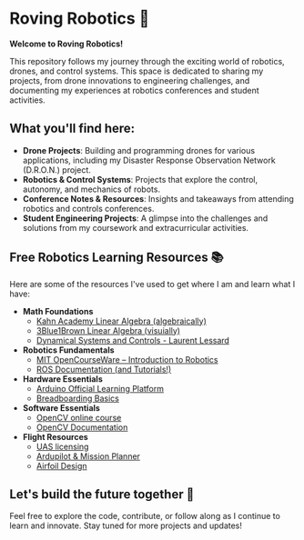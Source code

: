 # Roving Robotics 🤖

**Welcome to Roving Robotics!**

This repository follows my journey through the exciting world of robotics, drones, and control systems. This space is dedicated to sharing my projects, from drone innovations to engineering challenges, and documenting my experiences at robotics conferences and student activities.

## What you'll find here:
- **Drone Projects**: Building and programming drones for various applications, including my Disaster Response Observation Network (D.R.O.N.) project.
- **Robotics & Control Systems**: Projects that explore the control, autonomy, and mechanics of robots.
- **Conference Notes & Resources**: Insights and takeaways from attending robotics and controls conferences.
- **Student Engineering Projects**: A glimpse into the challenges and solutions from my coursework and extracurricular activities.

## Free Robotics Learning Resources 📚

Here are some of the resources I've used to get where I am and learn what I have:
- **Math Foundations**
    - [Kahn Academy Linear Algebra (algebraically)](https://www.khanacademy.org/math/linear-algebra)
    - [3Blue1Brown Linear Algebra (visuially)](https://www.3blue1brown.com/topics/linear-algebra)
    - [Dynamical Systems and Controls - Laurent Lessard](https://see.stanford.edu/Course/EE263)
- **Robotics Fundamentals**
    - [MIT OpenCourseWare – Introduction to Robotics](https://ocw.mit.edu/courses/mechanical-engineering/2-12-introduction-to-robotics-fall-2005/)
    - [ROS Documentation (and Tutorials!)](http://wiki.ros.org/ROS/Tutorials)
- **Hardware Essentials**
    - [Arduino Official Learning Platform](https://www.arduino.cc/en/Tutorial/HomePage)
    - [Breadboarding Basics](https://www.instructables.com/Breadboard-Basics-for-Absolute-Begginers/)
- **Software Essentials**
    - [OpenCV online course](opencv.org/university/free-opencv-course/)
    - [OpenCV Documentation](https://docs.opencv.org/4.x/)
- **Flight Resources**
    - [UAS licensing](https://www.scouting.org/the-recreational-uas-safety-test/)
    - [Ardupilot & Mission Planner](https://ardupilot.org/ardupilot/)
    - [Airfoil Design](http://www.airfoiltools.com)

## Let's build the future together 🚀

Feel free to explore the code, contribute, or follow along as I continue to learn and innovate. Stay tuned for more projects and updates!
